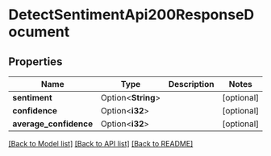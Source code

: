 # DetectSentimentApi200ResponseDocument

## Properties

Name | Type | Description | Notes
------------ | ------------- | ------------- | -------------
**sentiment** | Option<**String**> |  | [optional]
**confidence** | Option<**i32**> |  | [optional]
**average_confidence** | Option<**i32**> |  | [optional]

[[Back to Model list]](../README.md#documentation-for-models) [[Back to API list]](../README.md#documentation-for-api-endpoints) [[Back to README]](../README.md)


